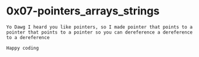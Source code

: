 # 0x07-pointers_arrays_strings

~~~~~
Yo Dawg I heard you like pointers, so I made pointer that points to a pointer that points to a pointer so you can dereference a dereference to a dereference
~~~~~

`Happy coding`
